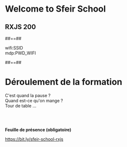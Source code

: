 <!-- .slide: class="first-slide" sfeir-level="2" sfeir-techno="rxjs" -->

# **Welcome to Sfeir School**

## **RXJS 200**

##==##

<!-- .slide: class="school-presentation" data-type-show="hide" -->

<div class="wifi">
    <span class="key">wifi:</span><span>SSID</span><br>
    <span class="key">mdp:</span><span>PWD_WIFI</span>
</div>

##==##

# Déroulement de la formation

<p class="center">
C'est quand la pause ?<br>
Quand est-ce qu'on mange ?<br>
Tour de table ...
</p>
<br><br>

**Feuille de présence (obligatoire)** <!-- .element: class="center" -->

https://bit.ly/sfeir-school-rxjs <!-- .element: class="center" -->
